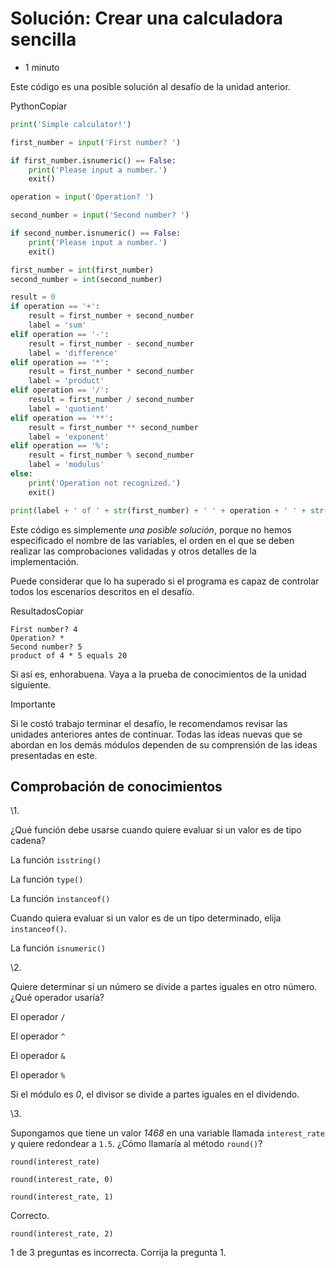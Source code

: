 # Solución: Crear una calculadora sencilla

- 1 minuto

Este código es una posible solución al desafío de la unidad anterior.

PythonCopiar

```python
print('Simple calculator!')

first_number = input('First number? ')

if first_number.isnumeric() == False:
    print('Please input a number.')
    exit()

operation = input('Operation? ')

second_number = input('Second number? ')

if second_number.isnumeric() == False:
    print('Please input a number.')
    exit()

first_number = int(first_number)
second_number = int(second_number)

result = 0
if operation == '+':
    result = first_number + second_number
    label = 'sum'
elif operation == '-':
    result = first_number - second_number
    label = 'difference'
elif operation == '*':
    result = first_number * second_number
    label = 'product'
elif operation == '/':
    result = first_number / second_number
    label = 'quotient'
elif operation == '**':
    result = first_number ** second_number
    label = 'exponent'
elif operation == '%':
    result = first_number % second_number
    label = 'modulus'
else:
    print('Operation not recognized.')
    exit()

print(label + ' of ' + str(first_number) + ' ' + operation + ' ' + str(second_number) + ' equals ' + str(result))
```

Este código es simplemente *una posible solución*, porque no hemos especificado el nombre de las variables, el orden en el que se deben realizar las comprobaciones validadas y otros detalles de la implementación.

Puede considerar que lo ha superado si el programa es capaz de controlar todos los escenarios descritos en el desafío.

ResultadosCopiar

```output
First number? 4
Operation? *
Second number? 5
product of 4 * 5 equals 20
```

Si así es, enhorabuena. Vaya a la prueba de conocimientos de la unidad siguiente.

 Importante

Si le costó trabajo terminar el desafío, le recomendamos revisar las unidades anteriores antes de continuar. Todas las ideas nuevas que se abordan en los demás módulos dependen de su comprensión de las ideas presentadas en este.



## Comprobación de conocimientos

\1. 

¿Qué función debe usarse cuando quiere evaluar si un valor es de tipo cadena?



La función `isstring()`



La función `type()`



La función `instanceof()`

Cuando quiera evaluar si un valor es de un tipo determinado, elija `instanceof()`.



La función `isnumeric()`

\2. 

Quiere determinar si un número se divide a partes iguales en otro número. ¿Qué operador usaría?



El operador `/`



El operador `^`



El operador `&`



El operador `%`

Si el módulo es *0*, el divisor se divide a partes iguales en el dividendo.

\3. 

Supongamos que tiene un valor *1468* en una variable llamada `interest_rate` y quiere redondear a `1.5`. ¿Cómo llamaría al método `round()`?



```
round(interest_rate)
```



```
round(interest_rate, 0)
```



```
round(interest_rate, 1)
```

Correcto.



```
round(interest_rate, 2)
```

1 de 3 preguntas es incorrecta. Corrija la pregunta 1.